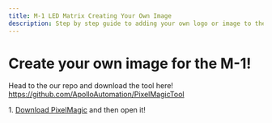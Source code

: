 ```yaml
---
title: M-1 LED Matrix Creating Your Own Image
description: Step by step guide to adding your own logo or image to the M-1 LED Matrix!
---
```

# Create your own image for the M-1!

Head to the our repo and download the tool here! https://github.com/ApolloAutomation/PixelMagicTool

1\. [Download PixelMagic](https://raw.githubusercontent.com/ApolloAutomation/PixelMagicTool/main/pxmagic.htm) and then open it!